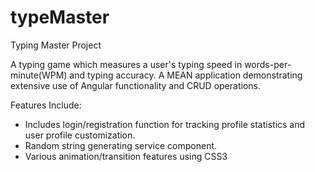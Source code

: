 # typeMaster
Typing Master Project

A typing game which measures a user's typing speed in words-per-minute(WPM) and typing accuracy.
A MEAN application demonstrating extensive use of Angular functionality and CRUD operations.

Features Include: 
- Includes login/registration function for tracking profile statistics and user profile customization.
- Random string generating service component.
- Various animation/transition features using CSS3

